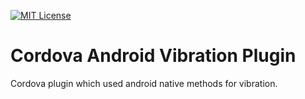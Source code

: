 [![MIT License](http://img.shields.io/badge/license-MIT-blue.svg?style=flat)](LICENSE)

# Cordova Android Vibration Plugin

Cordova plugin which used android native methods for vibration.
